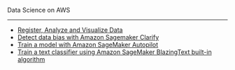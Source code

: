 Data Science on AWS
***

- [Register, Analyze and Visualize Data](./viz_and_analyze_data/)
- [Detect data bias with Amazon Sagemaker Clarify](./detect_bias_amazon_sagemaker_clarify/)
- [Train a model with Amazon SageMaker Autopilot](./sagemaker_autopilot/)
- [Train a text classifier using Amazon SageMaker BlazingText built-in algorithm](./sagemaker_blaking_text_built_in_algos/)
